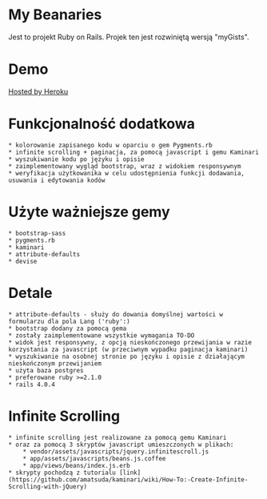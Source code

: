 My Beanaries
=======

Jest to projekt Ruby on Rails. Projek ten jest rozwiniętą wersją "myGists".

Demo
=======
[Hosted by Heroku](http://mybeanaries.herokuapp.com)

Funkcjonalność dodatkowa
=======

	* kolorowanie zapisanego kodu w oparciu o gem Pygments.rb
 	* infinite scrolling + paginacja, za pomocą javascript i gemu Kaminari
	* wyszukiwanie kodu po języku i opisie
	* zaimplementowany wygląd bootstrap, wraz z widokiem responsywnym
	* weryfikacja użytkowanika w celu udostępnienia funkcji dodawania, usuwania i edytowania kodów

Użyte ważniejsze gemy
=======
	
	* bootstrap-sass
	* pygments.rb
	* kaminari
	* attribute-defaults 
	* devise

Detale
=======
	* attribute-defaults - służy do dowania domyślnej wartości w formularzu dla pola Lang ('ruby':)
	* bootstrap dodany za pomocą gema
	* zostały zaimplementowane wszystkie wymagania TO-DO
	* widok jest responsywny, z opcją nieskończonego przewijania w razie korzystania za javascript (w przeciwnym wypadku paginacja kaminari)
	* wyszukiwanie na osobnej stronie po języku i opisie z działającym nieskończonym przewijaniem
	* użyta baza postgres
	* preferowane ruby >=2.1.0
	* rails 4.0.4

Infinite Scrolling
=======
	* infinite scrolling jest realizowane za pomocą gemu Kaminari
	* oraz za pomocą 3 skryptów javascript umieszczonych w plikach:
		* vendor/assets/javascripts/jquery.infinitescroll.js
		* app/assets/javascripts/beans.js.coffee
		* app/views/beans/index.js.erb
	* skrypty pochodzą z tutorialu [link](https://github.com/amatsuda/kaminari/wiki/How-To:-Create-Infinite-Scrolling-with-jQuery)
